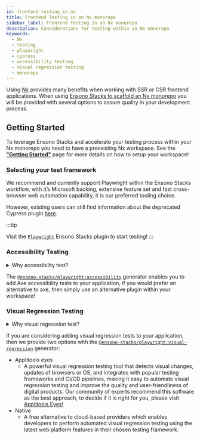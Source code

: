 ```yaml
---
id: frontend_testing_in_nx
title: Frontend Testing in an Nx monorepo
sidebar_label: Frontend Testing in an Nx monorepo
description: Considerations for testing within an Nx monorepo
keywords:
  - Nx
  - testing
  - playwright
  - cypress
  - accessibility testing
  - visual regression testing
  - monorepo
---
```


Using [Nx](https://nx.dev/) provides many benefits when working with SSR or CSR frontend applications. When using [Ensono Stacks to scaffold an Nx monorepo](../../nx/nx_monorepo.md) you will be provided with several options to assure quality in your development process.

## Getting Started

To leverage Ensono Stacks and accelerate your testing process within your Nx monorepo you need to have a preexisting Nx workspace. See the **["Getting Started"](/docs/getting_started/setup)** page for more details on how to setup your workspace!

### Selecting your test framework

We recommend and currently support Playwright within the Ensono Stacks workflow, with it’s Microsoft backing, extensive feature set and fast cross-browser web automation capability, it is our preferred tooling choice.

However, existing users can still find information about the deprecated Cypress plugin [here](../../getting_started/cypress/plugin-information.md).

:::tip

Visit the [`Playwright`](../../getting_started/playwright/plugin-information.md) Ensono Stacks plugin to start testing!
:::

### Accessibility Testing

<details>
  <summary>Why accessibility test?</summary>
  <div>
    <p>Accessibility testing is a critical aspect of website and application development that ensures that everyone, including those with disabilities or impairments, can fully access and use the site or app. It is not only a legal requirement, but also a moral and ethical one, to ensure that digital products are inclusive and usable by all.</p>
    <p>This type of testing identifies and addresses any barriers that would make it difficult or impossible for some users to access the site or app, such as poor contrast, small text, or lack of alternative text for images. By catching these issues early in the development process, developers can ensure that their website or application is user-friendly for everyone and compliant with the regulations like WCAG and Section 508 that are legally binding in certain regions.</p>
    <p>Automated accessibility tooling can consistently and efficiently check for accessibility issues across different pages and sections of a website or application and identify potential accessibility issues. Integrating into Continuous Integration/Continuous Deployment (CI/CD) pipelines enables accessibility testing to be performed as part of the development process, ensuring that issues are identified and addressed early on.</p>
  </div>
</details>

The [`@ensono-stacks/playwright:accessibility`](../../getting_started/playwright/plugin-information.md#ensono-stacks-playwright-accessibility) generator enables you to add Axe accessibility tests to your application, if you would prefer an alternative to axe, then simply use an alternative plugin within your workspace!

### Visual Regression Testing

<details>
  <summary>Why visual regression test?</summary>
  <div>
    <p>Visual regression testing is a crucial step in the website and application development process. It ensures that the visual elements of the site or app are functioning correctly and are consistent across different browsers, devices, and screen sizes. This type of testing involves taking screenshots of a website or application, and then comparing them to previous versions or reference screenshots to identify any differences. By catching visual bugs early on in the development process, visual regression testing helps to prevent costly and time-consuming rework, and ensures that the end user has a consistent and polished experience.</p>
    <p>Visual regression testing can be automated which save a lot of time and effort compared to manual testing. Automated visual testing enables the developers to run many test cases in a very short time, which is not possible with manual testing.</p>
  </div>
</details>

If you are considering adding visual regression tests to your application, then we provide two options with the [`@ensono-stacks/playwright:visual-regression`](../../getting_started/playwright/plugin-information.md#ensono-stacks-playwright-visual-regression) generator:

- Applitools eyes
    - A powerful visual regression testing tool that detects visual changes, updates of browsers or OS, and integrates with popular testing frameworks and CI/CD pipelines, making it easy to automate visual regression testing and improve the quality and user-friendliness of digital products. Our community of experts recommend this software as the best approach, to decide if it is right for you, please visit [Applitools Eyes!](https://applitools.com/platform/eyes/)
- Native
    - A free alternative to cloud-based providers which enables developers to perform automated visual regression testing using the latest web platform features in their chosen testing framework.
